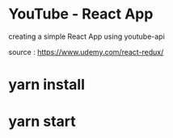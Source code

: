 # YouTube - React App
creating a simple React App using youtube-api

source : https://www.udemy.com/react-redux/
# yarn install
# yarn start
